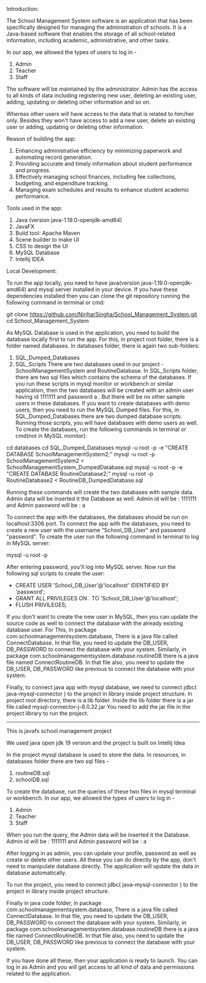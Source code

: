 Introduction:

The School Management System software is an application that has been specifically designed for managing the administration of schools. It is a Java-based software that enables the storage of all school-related information, including  academic, administrative, and other tasks.

In our app, we allowed the types of users to log in -
1. Admin
2. Teacher
3. Staff

The software will be maintained by the administrator. Admin has the access to all kinds of data including registering new user, deleting an existing user, adding, updating or deleting other information and so on.

Whereas other users will have access to the data that is related to him/her only. Besides they won't have access to add a new user, delete an existing user or adding, updating or deleting other information.

Reason of building the app:

1. Enhancing administrative efficiency by minimizing paperwork and automating record generation.
2. Providing accurate and timely information about student performance and progress.
3. Effectively managing school finances, including fee collections, budgeting, and expenditure tracking.
4. Managing exam schedules and results to enhance student academic performance. 

Tools used in the app:

1. Java (version java-1.19.0-openjdk-amd64)
2. JavaFX
3. Build tool: Apache Maven
4. Scene builder to make UI
5. CSS to design the UI
6. MySQL Database
7. Intellij IDEA

Local Development:

To run the app locally, you need to have java(version java-1.19.0-openjdk-amd64) and mysql server installed in your device. If you have these dependencies installed then you can clone the git repository running the following command in terminal or cmd:

git clone https://github.com/NirjharSingha/School_Management_System.git
cd School_Management_System

As MySQL Database is used in the application, you need to build the database locally first to run the app. For this, in project root folder, there is a folder named databases. In databases folder, there is again two sub-folders:
1. SQL_Dumped_Databases
2. SQL_Scripts
There are two databases used in our project - SchoolManagementSystem and RoutineDatabase.
In SQL_Scripts folder, there are two sql files which contains the schema of the databases. If you run these scripts in mysql monitor or workbench or similar application, then the two databases will be created with an admin user having id 1111111 and password a . But there will be no other sample users in these databases.
If you want to create databases with demo users, then you need to run the MySQL Dumped files. For this, in SQL_Dumped_Databases there are two dumped database scripts. Running those scripts, you will have databases with demo users as well.
To create the databases, run the following commands in terminal or cmd(not in MySQL monitor):

cd databases
cd SQL_Dumped_Databases
mysql -u root -p -e "CREATE DATABASE SchoolManagementSystem2;"
mysql -u root -p SchoolManagementSystem2 < SchoolManagementSystem_DumpedDatabase.sql
mysql -u root -p -e "CREATE DATABASE RoutineDatabase2;"
mysql -u root -p RoutineDatabase2 < RoutineDB_DumpedDatabase.sql

Running these commands will create the two databases with sample data.
Admin data will be inserted it the Database as well.
Admin id will be : 1111111 and
Admin password will be : a

To connect the app with the databases, the databases should be run on localhost:3306 port.
To connect the app with the databases, you need to create a new user with the username "School_DB_User" and password "password".
To create the user run the following command in terminal to log in MySQL server:

mysql -u root -p

After entering password, you'll log into MySQL server. Now run the following sql scripts to create the user:

* CREATE USER 'School_DB_User'@'localhost' IDENTIFIED BY 'password';
* GRANT ALL PRIVILEGES ON *.* TO 'School_DB_User'@'localhost';
* FLUSH PRIVILEGES;

If you don't want to create the new user in MySQL, then you can update the source code as well to connect the database with the already existing database user.
For This, in package com.schoolmanagementsystem.database, There is a java file called ConnectDatabase.
In that file, you need to update the DB_USER, DB_PASSWORD to connect the database with your system.
Similarly, in package com.schoolmanagementsystem.database.routineDB there is a java file named ConnectRoutineDB.
In that file also, you need to update the DB_USER, DB_PASSWORD like previous to connect the database with your system.

Finally, to connect java app with mysql database, we need to connect jdbc( java-mysql-connector ) to the project in library inside project structure.
In project root directory, there is a lib folder. Inside the lib folder there is a jar file called mysql-connector-j-8.0.32.jar
You need to add the jar file in the project library to run the project.



-------------------------------------------------------------------------------------------------------
This is javafx school management project

We used java open jdk 19 version and the project is built on Intellij Idea

In the project mysql database is used to store the data.
In resources, in databases folder there are two sql files -
1. routineDB.sql
2. schoolDB.sql

To create the database, run the queries of these two files in mysql terminal or workbench.
In our app, we allowed the types of users to log in -
1. Admin
2. Teacher
3. Staff

When you run the query, the Admin data will be inserted it the Database.
Admin id will be : 1111111 and 
Admin password will be : a

After logging in as admin, you can update your profile, password as well as create or delete other users.
All these you can do directly by the app, don't need to manipulate database directly.
The application will update the data in database automatically.

To run the project, you need to connect jdbc( java-mysql-connector ) to the project in library inside project structure.

Finally in java code folder, in package com.schoolmanagementsystem.database, There is a java file called ConnectDatabase.
In that file, you need to update the DB_USER, DB_PASSWORD to connect the database with your system.
Similarly, in package com.schoolmanagementsystem.database.routineDB there is a java file named ConnectRoutineDB.
In that file also, you need to update the DB_USER, DB_PASSWORD like previous to connect the database with your system.


If you have done all these, then your application is ready to launch.
You can log in as Admin and you will get access to all kind of data and permissions related to the application.